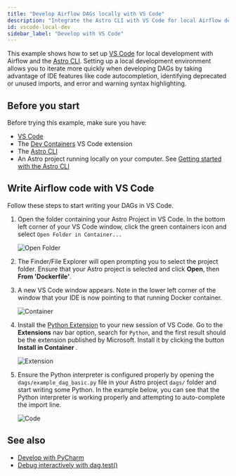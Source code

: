 ```yaml
---
title: "Develop Airflow DAGs locally with VS Code"
description: "Integrate the Astro CLI with VS Code for local Airflow development."
id: vscode-local-dev
sidebar_label: "Develop with VS Code"
---
```


This example shows how to set up [VS Code](https://code.visualstudio.com/) for local development with Airflow and the [Astro CLI](https://docs.astronomer.io/astro/cli/overview). Setting up a local development environment allows you to iterate more quickly when developing DAGs by taking advantage of IDE features like code autocompletion, identifying deprecated or unused imports, and error and warning syntax highlighting.

## Before you start

Before trying this example, make sure you have:

- [VS Code](https://code.visualstudio.com/)
- The [Dev Containers](https://marketplace.visualstudio.com/items?itemName=ms-vscode-remote.remote-containers) VS Code extension
- The [Astro CLI](https://docs.astronomer.io/astro/cli/install-cli)
- An Astro project running locally on your computer. See [Getting started with the Astro CLI](https://docs.astronomer.io/astro/cli/get-started-cli)

## Write Airflow code with VS Code

Follow these steps to start writing your DAGs in VS Code.

1. Open the folder containing your Astro Project in VS Code. In the bottom left corner of your VS Code window, click the green containers icon and select `Open Folder in Container...`
    
    ![Open Folder](/img/examples/vscode_local_dev_open_folder.png)
    
2. The Finder/File Explorer will open prompting you to select the project folder. Ensure that your Astro project is selected and click **Open**, then **From 'Dockerfile'**.
    
3. A new VS Code window appears. Note in the lower left corner of the window that your IDE is now pointing to that running Docker container.
    
    ![Container](/img/examples/vscode_local_dev_container.png)
    
4. Install the [Python Extension](https://marketplace.visualstudio.com/items?itemName=ms-python.python) to your new session of VS Code. Go to the **Extensions** nav bar option, search for `Python`, and the first result should be the extension published by Microsoft. Install it by clicking the button **Install in Container <your container name>**.
    
    ![Extension](/img/examples/vscode_local_dev_extension.png)
    
5. Ensure the Python interpreter is configured properly by opening the `dags/example_dag_basic.py` file in your Astro project `dags/` folder and start writing some Python. In the example below, you can see that the Python interpreter is working properly and attempting to auto-complete the import line.

    ![Code](/img/examples/vscode_local_dev_code.png)
    
## See also

- [Develop with PyCharm](pycharm-local-dev.md)
- [Debug interactively with dag.test()](https://docs.astronomer.io/learn/testing-airflow#debug-interactively-with-dagtest)

